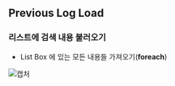 ## Previous Log Load
### 리스트에 검색 내용 불러오기

* List Box 에 있는 모든 내용들 가져오기(**foreach**)

![캡처](https://user-images.githubusercontent.com/94775103/197964812-cd2883f8-f33b-43f4-a506-6de82238d52e.JPG)

```cpp

```

